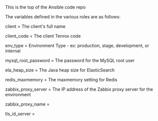 This is the top of the Ansible code repo


The variables defined in the various roles are as follows:

client              = The client's full name

client_code         = The client Tenrox code

env_type            = Environment Type - ex: production, stage, development, or internal

mysql_root_password	= The password for the MySQL root user

ela_heap_size		= The Java heap size for ElasticSearch

redis_maxmemory		= The maxmemory setting for Redis

zabbix_proxy_server = The IP address of the Zabbix proxy server for the environment

zabbix_proxy_name   = 

tls_id_server       = 